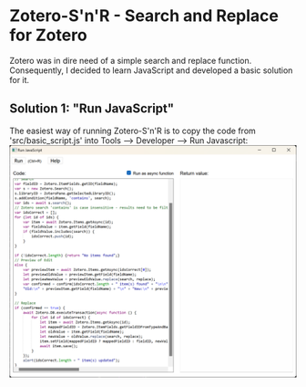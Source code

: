 # Zotero-S'n'R - Search and Replace for Zotero
Zotero was in dire need of a simple search and replace function. Consequently, I decided to learn JavaScript and developed a basic solution for it.
## Solution 1: "Run JavaScript"
The easiest way of running Zotero-S'n'R is to copy the code from 'src/basic_script.js' into Tools --> Developer --> Run Javascript:
![Screenshot showing the code pasted into 'Run Javascript'.](doc/screenshot_run_javascript.png)